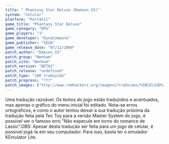 ```yaml
---
title: " Phantasy Star Deluxe (Damien IX)"
system: "Celular"
platform: "Portátil"
game_title: "Phantasy Star Deluxe"
game_category: "RPG"
game_players: "1"
game_developer: "DynaComware"
game_publisher: "SEGA"
game_release_date: "07/12/2009"
patch_author: "Damien IX"
patch_group: "Nenhum"
patch_site: "Nenhum"
patch_version: "BETA2"
patch_release: "undefined"
patch_type: "JAR traduzido"
patch_progress: "???"
patch_images: ["http://www.romhackers.org/imagens/traducoes/%5BCEL%5D%20Phantasy%20Star%20Deluxe%20-%20Damien%20IX%20-%201.png","http://www.romhackers.org/imagens/traducoes/%5BCEL%5D%20Phantasy%20Star%20Deluxe%20-%20Damien%20IX%20-%202.png","http://www.romhackers.org/imagens/traducoes/%5BCEL%5D%20Phantasy%20Star%20Deluxe%20-%20Damien%20IX%20-%203.png"]
---
```

Uma tradução razoável. Os textos do jogo estão traduzidos e acentuados, mas apenas o gráfico do menu inicial foi editado. Nota-se erros ortográficos, e como o autor tentou deixar a sua tradução próxima da tradução feita pela Tec Toy para a versão Master System do jogo, é possível ver o famoso erro "Não especule em torno do romance de Lassic".OBS: Apesar desta tradução ser feita para um jogo de celular, é possível jogá-la em seu computador. Para isso, basta ter o emulador KEmulator Lite.